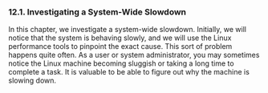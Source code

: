 ### 12.1\. Investigating a System-Wide Slowdown

In this chapter, we investigate a system-wide slowdown. Initially, we will notice that the system is behaving slowly, and we will use the Linux performance tools to pinpoint the exact cause. This sort of problem happens quite often. As a user or system administrator, you may sometimes notice the Linux machine becoming sluggish or taking a long time to complete a task. It is valuable to be able to figure out why the machine is slowing <a name="iddle2663"></a><a name="iddle2664"></a>down.